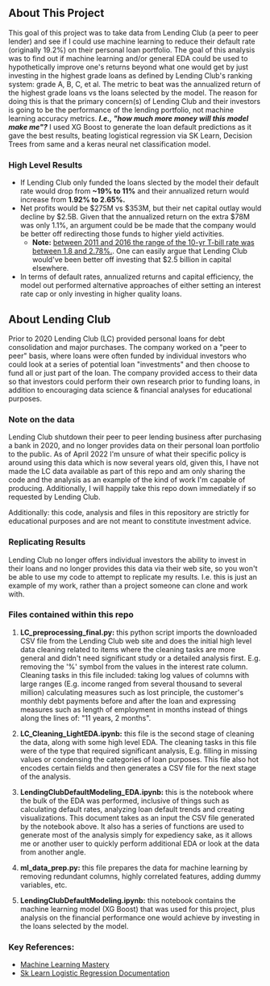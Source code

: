 ## About This Project 
This goal of this project was to take data from Lending Club (a peer to peer lender) and see if I could use machine learning to reduce their default rate (originally 19.2%) on their personal loan portfolio. The goal of this analysis was to find out if machine learning and/or general EDA could be used to hypothetically improve one's returns beyond what one would get by just investing in the highest grade loans as defined by Lending Club's ranking system: grade A, B, C, et al. The metric to beat was the annualized return of the highest grade loans vs the loans selected by the model. The reason for doing this is that the primary concern(s) of Lending Club and their investors is going to be the performance of the lending portfolio, not machine learning accuracy metrics. ***I.e., "how much more money will this model make me"?*** I used XG Boost to generate the loan default predictions as it gave the best results, beating logistical regression via SK Learn, Decision Trees from same and a keras neural net classification model. 

### High Level Results

* If Lending Club only funded the loans slected by the model their default rate would drop from **~19% to 11%** and their annualized return would increase from **1.92% to 2.65%.**
* Net profits would be $275M vs $353M, but their net capital outlay would decline by $2.5B. Given that the annualized return on the extra $78M was only 1.1%, an argument could be be made that the company would be better off redirecting those funds to higher yield activities. 
    * **Note:** [between 2011 and 2016 the range of the 10-yr T-bill rate was between 1.8 and 2.78%.](https://www.macrotrends.net/2016/10-year-treasury-bond-rate-yield-chart). One can easily argue that Lending Club would've been better off investing that $2.5 billion in capital elsewhere. 
* In terms of default rates, annualized returns and capital efficiency, the model out performed alternative approaches of either setting an interest rate cap or only investing in higher quality loans.

## About Lending Club

Prior to 2020 Lending Club (LC) provided personal loans for debt consolidation and major purchases. The company worked on a "peer to peer" basis, where loans were often funded by individual investors who could look at a series of potential loan "investments" and then choose to fund all or just part of the loan. The company provided access to their data so that investors could perform their own research prior to funding loans, in addition to encouraging data science & financial analyses for educational purposes. 

### Note on the data
Lending Club shutdown their peer to peer lending business after purchasing a bank in 2020, and no longer provides data on their personal loan portfolio to the public. As of April 2022 I'm unsure of what their specific policy is around using this data which is now several years old, given this, I have not made the LC data available as part of this repo and am only sharing the code and the analysis as an example of the kind of work I'm capable of producing. Additionally, I will happily take this repo down immediately if so requested by Lending Club. 

Additionally: this code, analysis and files in this repository are strictly for educational purposes and are not meant to constitute investment advice.

### Replicating Results

Lending Club no longer offers individual investors the ability to invest in their loans and no longer provides this data via their web site, so you won't be able to use my code to attempt to replicate my results. I.e. this is just an example of my work, rather than a project someone can clone and work with. 

### Files contained within this repo

1) **LC_preprocessing_final.py:** this python script imports the downloaded CSV file from the Lending Club web site and does the initial high level data cleaning related to items where the cleaning tasks are more general and didn't need significant study or a detailed analysis first. E.g. removing the '%' symbol from the values in the interest rate column. Cleaning tasks in this file included: taking log values of columns with large ranges (E.g. income ranged from several thousand to several million) calculating measures such as lost principle, the customer's monthly debt payments before and after the loan and expressing measures such as length of employment in months  instead of things along the lines of: "11 years, 2 months". 

2) **LC_Cleaning_LightEDA.ipynb:** this file is the second stage of cleaning the data, along with some high level EDA. The cleaning tasks in this file were of the type that required significant analysis, E.g. filling in missing values or condensing the categories of loan purposes. This file also hot encodes certain fields and then generates a CSV file for the next stage of the analysis. 

3) **LendingClubDefaultModeling_EDA.ipynb:** this is the notebook where the bulk of the EDA was performed, inclusive of things such as calculating default rates, analyzing loan default trends and creating visualizations. This document takes as an input the CSV file generated by the notebook above. It also has a series of functions are used to generate most of the analysis simply for expediency sake, as it allows me or another user to quickly perform additional EDA or look at the data from another angle.

4) **ml_data_prep.py:** this file prepares the data for machine learning by removing redundant columns, highly correlated features, adding dummy variables, etc.

5) **LendingClubDefaultModeling.ipynb:** this notebook contains the machine learning model (XG Boost) that was used for this project, plus analysis on the financial performance one would achieve by investing in the loans selected by the model. 

### Key References:
* [Machine Learning Mastery](https://machinelearningmastery.com/)
* [Sk Learn Logistic Regression Documentation](https://scikit-learn.org/stable/modules/generated/sklearn.linear_model.LogisticRegression.html)